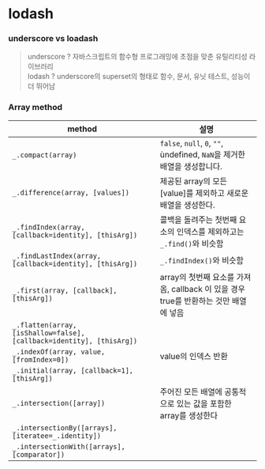 # lodash

### underscore vs loadash 
> underscore ? 자바스크립트의 함수형 프로그래밍에 초점을 맞춘 유틸리티성 라이브러리 <br>
> lodash ? underscore의 superset의 형태로 함수, 문서, 유닛 테스트, 성능이 더 뛰어남

### Array method

|method|설명|
|------|---|
|```_.compact(array)```|```false```, `null`, `0`, `""`, ùndefined, `NaN`을 제거한 배열을 생성합니다.|
|`_.difference(array, [values])`|제공된 array의 모든 [value]를 제외하고 새로운 배열을 생성한다.|
|`_.findIndex(array, [callback=identity], [thisArg])`| 콜백을 돌려주는 첫번째 요소의 인덱스를 제외하고는 `_.find()`와 비슷함|
|`_.findLastIndex(array, [callback=identity], [thisArg])`|`_.findIndex()`와 비슷함||
|`_.first(array, [callback], [thisArg])`|array의 첫번째 요소를 가져옴, callback 이 있을 경우 true를 반환하는 것만 배열에 넣음|
|`_.flatten(array, [isShallow=false], [callback=identity], [thisArg])`||
|`_.indexOf(array, value, [fromIndex=0])`|value의 인덱스 반환|
|`_.initial(array, [callback=1], [thisArg])`||
|`_.intersection([array])`|주어진 모든 배열에 공통적으로 있는 값을 포함한 array를 생성한다|
|`_.intersectionBy([arrays], [iteratee=_.identity])`||
|`_.intersectionWith([arrays], [comparator])`||
